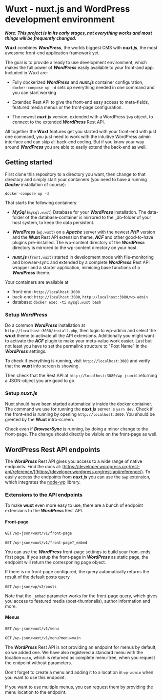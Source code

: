 # Wuxt - nuxt.js and WordPress development environment

***Note: This project is in its early stages, not everything works and
most things will be frequently changed.***

**Wuxt** combines ***WordPress***, the worlds biggest CMS with ***nuxt.js***,
the most awesome front-end application framework yet.

The goal is to provide a ready to use development environment, which makes the
full power of ***WordPress*** easily available to your front-and app. Included
in Wuxt are:

 - Fully dockerized ***WordPress*** and ***nuxt.js*** container configuration,
 `docker-compose up -d` sets up everything needed in one command and you can
 start working

 - Extended  Rest API to give the front-end easy access to meta-fields,
 featured media menus or the front-page configuration.

 - The newest ***nuxt.js*** version, extended with a WordPress `$wp` object, to
 connect to the extended ***WordPress*** Rest API.

All together the **Wuxt** features get you started with your front-end with just
one command, you just need to work with the intuitive WordPress admin interface
and can skip all back-end coding. But if you know your way around
***WordPress*** you are able to easily extend the back-end as well.

## Getting started

First clone this repository to a directory you want, then change to that
directory and simply start your containers (you need to have a running
***Docker*** installation of course):

    docker-compose up -d

That starts the following containers:

- ***MySql*** (`mysql.wuxt`) Database for your ***WordPress*** installation. The data-folder
of the database-container is mirrored to the \_db-folder of your host system, to
keep the data persistent.

- ***WordPress*** (`wp.wuxt`) on a ***Apache*** server with the newest ***PHP*** version and
the **Wuxt** Rest API extension theme, ***ACF*** and other good-to-have plugins
pre-installed. The wp-content directory of the ***WordPress*** directory is
mirrored to the wp-content directory on your host.

- ***nuxt.js*** (`front.wuxt`) started in development mode with file-monitoring and
browser-sync and extended by a complete ***WordPress*** Rest API wrapper and a
starter application, mimicing base functions of a ***WordPress*** theme.

Your containers are available at

- front-end: `http://localhost:3000`
- back-end: `http://localhost:3080`, `http://localhost:3080/wp-admin`
- database: `docker exec -ti mysql.wuxt bash`

### Setup ***WordPress***

Do a common ***WordPress*** installation at
`http://localhost:3080/install.php`, then login to wp-admin and select the
**wuxt** theme to activate all the API extensions. Additionally you might want
to activate the ***ACF*** plugin to make your meta-value work easier. Last but
not least you have to set the permalink structure to "Post Name" in the
***WordPress*** settings.

To check if everything is running, visit `http://localhost:3080` and verify
that the **wuxt** info screen is showing.

Then check that the Rest API at `http://localhost:3080/wp-json` is returning
a JSON-object you are good to go.

### Setup ***nuxt.js***

Nuxt should have been started automatically inside the docker container. The
command we use for running the ***nuxt.js*** server is `yarn dev`. Check
if the front-end is running by opening `http://localhost:3000`. You should
be greeted by the **Wuxt** intro-screen.

Check even if ***BrowserSync*** is running, by doing a minor change to the
front-page. The change should directly be visible on the front-page as well.

## WordPress Rest API endpoints

The ***WordPress*** Rest API gives you access to a wide range of native
endpoints. Find the docs at:  [https://developer.wordpress.org/rest-api/reference/](https://developer.wordpress.org/rest-api/reference/). To easily access the
endpoints from ***nuxt.js*** you can use the `$wp` extension, which integrates
the [node-wp](https://www.npmjs.com/package/node-wp) library.

### Extensions to the API endpoints

To make **wuxt** even more easy to use, there are a bunch of endpoint extensions to the ***WordPress*** Rest API.

#### Front-page

`GET` `/wp-json/wuxt/v1/front-page`

`GET` `/wp-json/wuxt/v1/front-page?_embed`

You can use the ***WordPress*** front-page settings to build your front-ends
first page. If you setup the front-page in ***WordPress*** as static page, the
endpoint will return the corresponing page object.

If there is no front-page configured, the query automatically returns the
result of the default posts query

`GET` `/wp-json/wp/v2/posts`

Note that the `_embed` parameter works for the front-page query, which gives you
access to featured media (post-thumbnails), author information and more.

#### Menus

`GET` `/wp-json/wuxt/v1/menu`

`GET` `/wp-json/wuxt/v1/menu?menu=main`

The ***WordPress*** Rest API is not providing an endpoint for menus by default,
so we added one. We have also registered a standard menu with the location `main`,
which is returned as complete menu-tree, when you request the endpoint without
parameters.

Don't forget to create a menu and adding it to a location in `wp-admin` when you
want to use this endpoint.

If you want to use multiple menus, you can request them by providing the menu
location to the endpoint.
